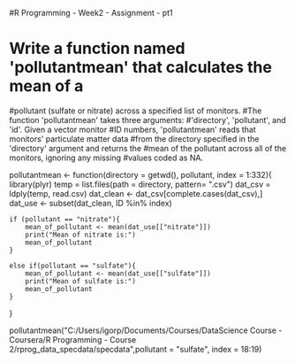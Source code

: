 #R Programming - Week2 - Assignment - pt1
# Write a function named 'pollutantmean' that calculates the mean of a 
#pollutant (sulfate or nitrate) across a specified list of monitors. 
#The function 'pollutantmean' takes three arguments: 
#'directory', 'pollutant', and 'id'. Given a vector monitor 
#ID numbers, 'pollutantmean' reads that monitors' particulate matter data
#from the directory specified in the 'directory' argument and returns the 
#mean of the pollutant across all of the monitors, ignoring any missing 
#values coded as NA.

pollutantmean <- function(directory = getwd(), pollutant, index = 1:332){
    library(plyr)
    temp = list.files(path = directory, pattern= ".csv")
    dat_csv = ldply(temp, read.csv)
    dat_clean <- dat_csv[complete.cases(dat_csv),]
    dat_use <- subset(dat_clean, ID %in% index)
    
    if (pollutant == "nitrate"){
        mean_of_pollutant <- mean(dat_use[["nitrate"]])
        print("Mean of nitrate is:") 
        mean_of_pollutant
    }
    
    else if(pollutant == "sulfate"){
        mean_of_pollutant <- mean(dat_use[["sulfate"]])
        print("Mean of sulfate is:") 
        mean_of_pollutant
    }
}

pollutantmean("C:/Users/igorp/Documents/Courses/DataScience Course - Coursera/R Programming - Course 2/rprog_data_specdata/specdata",pollutant = "sulfate", index = 18:19)

